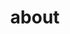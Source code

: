 ---
title: about
indieweb: https://indieweb.org/about
description: a page all about you
directories:
  - https://aboutideasnow.com
---